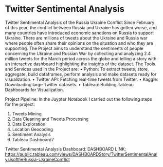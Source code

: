 # Twitter Sentimental Analysis
Twitter Sentimental Analysis of the Russia Ukraine Conflict
Since February of this year, the conflict between Russia and Ukraine has gotten worse, and many countries have introduced economic sanctions on Russia to support Ukraine. There are millions of tweets about the Ukraine and Russia war where people often share their opinions on the situation and who they are supporting. The Project aims to understand the sentiments of people concerning the Ukraine and Russian War by collecting and analyzing 2.4 million tweets for the March period across the globe and telling a story with an interactive dashboard highlighting the insights of the dataset.
The Tools and Services used in the Project are:
• Python: To extract tweets, store, aggregate, build dataframes, perform analysis and make datasets ready for visualization.
• Twitter API: Fetching real-time tweets from Twitter.
• Kaggle: Downloading large Twitter datasets.
• Tableau: Building Tableau Dashboards for Visualization.

Project Pipeline: In the Juypter Notebook I carried out the following steps for the project:
1) Tweets Mining
2) Data Cleaning and Tweets Processing
3) Data Exploration
4) Location Geocoding
5) Sentiment Analysis
6) Tableau Dashboard7

Twitter Sentimental Analysis Dashboard:
DASHBOARD LINK: https://public.tableau.com/views/DASHBOARDStory/TwitterSentimentalAnalysisoftheRussia-UkraineConflict
